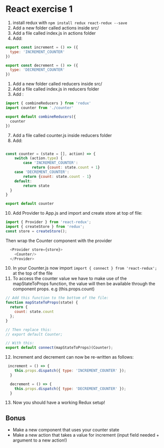 # React exercise 1
1. install redux with `npm install redux react-redux --save` 
2. Add a new folder called actions inside src/
3. Add a file called index.js in actions folder
4. Add: 
```js
export const increment = () => ({
  type: 'INCREMENT_COUNTER'
})

export const decrement = () => ({
  type: 'DECREMENT_COUNTER'
})

```
1. Add a new folder called reducers inside src/
2. Add a file called index.js in reducers folder
3. Add :
```js
import { combineReducers } from 'redux'
import counter from './counter'

export default combineReducers({
  counter
})

```
7. Add a file called counter.js inside reducers folder
8. Add:
```js

const counter = (state = [], action) => {
    switch (action.type) {
        case 'INCREMENT_COUNTER':
            return {count: state.count + 1}
    case 'DECREMENT_COUNTER':
        return {count: state.count - 1}
    default:
        return state
  }
}

export default counter

``` 
10. Add Provider to App.js and import and create store at top of file: 
```js
import { Provider } from 'react-redux';
import { createStore } from 'redux';
const store = createStore();
```
Then wrap the Counter component with the provider
```js
  <Provider store={store}>
    <Counter/>
  </Provider>
```

10. In your Counter.js now import `import { connect } from 'react-redux';` at the top of the file
11. To access the counter value we have to make use of the mapStateToProps function, the value will then be available through the component props. e.g (this.props.count)
```js
// Add this function to the bottom of the file:
function mapStateToProps(state) {
  return {
    count: state.count
  };
}

// Then replace this:
// export default Counter;

// With this:
export default connect(mapStateToProps)(Counter);

```
12. Increment and decrement can now be re-written as follows: 
```js
 increment = () => {
    this.props.dispatch({ type: 'INCREMENT_COUNTER' });
  }

  decrement = () => {
    this.props.dispatch({ type: 'DECREMENT_COUNTER' });
  }
``` 
13. Now you should have a working Redux setup!

## Bonus
- Make a new component that uses your counter state
- Make a new action that takes a value for increment (input field needed + argument to a new action!)
